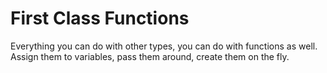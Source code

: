 # First Class Functions
Everything you can do with other types, you can do with functions as well. Assign them to variables, pass them around, create them on the fly.